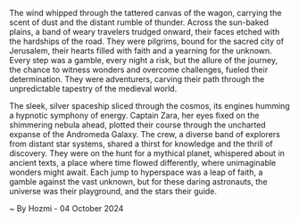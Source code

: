 
The wind whipped through the tattered canvas of the wagon, carrying the scent of dust and the distant rumble of thunder. Across the sun-baked plains, a band of weary travelers trudged onward, their faces etched with the hardships of the road. They were pilgrims, bound for the sacred city of Jerusalem, their hearts filled with faith and a yearning for the unknown. Every step was a gamble, every night a risk, but the allure of the journey, the chance to witness wonders and overcome challenges, fueled their determination. They were adventurers, carving their path through the unpredictable tapestry of the medieval world.

The sleek, silver spaceship sliced through the cosmos, its engines humming a hypnotic symphony of energy. Captain Zara, her eyes fixed on the shimmering nebula ahead, plotted their course through the uncharted expanse of the Andromeda Galaxy. The crew, a diverse band of explorers from distant star systems, shared a thirst for knowledge and the thrill of discovery. They were on the hunt for a mythical planet, whispered about in ancient texts, a place where time flowed differently, where unimaginable wonders might await. Each jump to hyperspace was a leap of faith, a gamble against the vast unknown, but for these daring astronauts, the universe was their playground, and the stars their guide. 

~ By Hozmi - 04 October 2024
